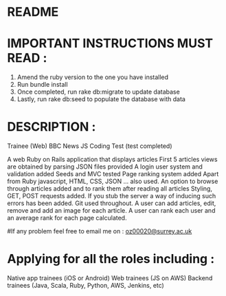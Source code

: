 # README

# IMPORTANT INSTRUCTIONS MUST READ :
1. Amend the ruby version to the one you have installed
2. Run bundle install
3. Once completed, run rake db:migrate to update database
4. Lastly, run rake db:seed to populate the database with data

# DESCRIPTION :
Trainee (Web) BBC News JS Coding Test (test completed)

A web Ruby on Rails application that displays articles
First 5 articles views are obtained by parsing JSON files provided
A login user system and validation added
Seeds and MVC tested
Page ranking system added
Apart from Ruby javascript, HTML, CSS, JSON  ... also used.
An option to browse through articles added and to rank them after reading all
articles
Styling, GET, POST requests added.
If you stub the server a way of inducing such errors has been added.
Git used throughout.
A user can add articles, edit, remove and add an image for each article.
A user can rank each user and an average rank for each page calculated.

#If any problem feel free to email me on : oz00020@surrey.ac.uk

# Applying for all the roles including :
Native app trainees (iOS or Android)
Web trainees (JS on AWS)
Backend trainees (Java, Scala, Ruby, Python, AWS, Jenkins, etc)

